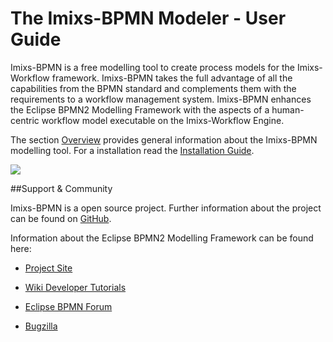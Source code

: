 
# The Imixs-BPMN Modeler - User Guide

Imixs-BPMN is a free modelling tool to create process models for the Imixs-Workflow framework. Imixs-BPMN takes the full advantage of all the capabilities from the BPMN standard and complements them with the requirements to a workflow management system. Imixs-BPMN enhances the Eclipse BPMN2 Modelling Framework with the aspects of a human-centric workflow model executable on the Imixs-Workflow Engine. 

The section [Overview](./overview.html) provides general information about the Imixs-BPMN modelling tool. For a installation read the [Installation Guide](./install.html).
 
  
<img src="../images/modelling/bpmn_screen_00.png"/>
 

 
 
##Support & Community

Imixs-BPMN is a open source project. Further information about the project can be found on [GitHub](https://github.com/imixs/imixs-bpmn).
 
Information about the Eclipse BPMN2 Modelling Framework can be found here:
 
 * [Project Site](https://www.eclipse.org/bpmn2-modeler/)
 
 * [Wiki Developer Tutorials](https://wiki.eclipse.org/BPMN2-Modeler/DeveloperTutorials)
 
 * [Eclipse BPMN Forum](https://www.eclipse.org/forums/index.php/f/226/)
 
 * [Bugzilla](https://bugs.eclipse.org/bugs/enter_bug.cgi?product=BPMN2Modeler)
 
